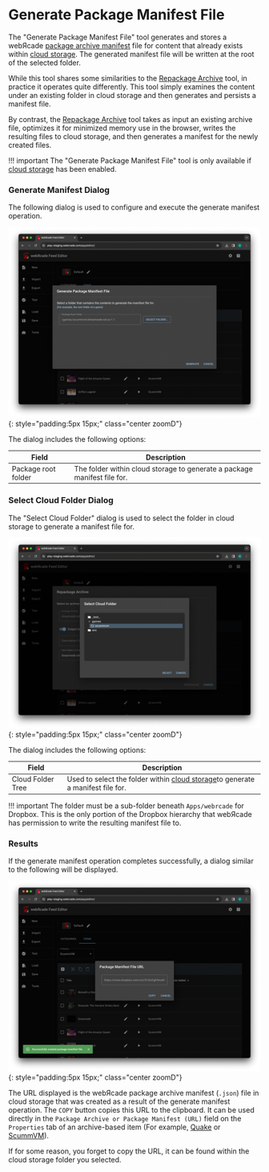 # Generate Package Manifest File

The "Generate Package Manifest File" tool generates and stores a webЯcade [package archive manifest](../../advanced/archive-manifests.md) file for content that already exists within [cloud storage](../../../storage/). The generated manifest file will be written at the root of the selected folder.

While this tool shares some similarities to the [Repackage Archive](../tools/repackage-archive.md) tool, in practice it operates quite differently. This tool simply examines the content under an existing folder in cloud storage and then generates and persists a manifest file.

By contrast, the [Repackage Archive](../tools/repackage-archive.md) tool takes as input an existing archive file, optimizes it for minimized memory use in the browser, writes the resulting files to cloud storage, and then generates a manifest for the newly created files.

!!! important
    The "Generate Package Manifest File" tool is only available if [cloud storage](../../../storage/) has been enabled.

### Generate Manifest Dialog

The following dialog is used to configure and execute the generate manifest operation.

![](../../assets/images/editor/tools/generate-manifest/dialog.png){: style="padding:5px 15px;" class="center zoomD"}

The dialog includes the following options:

| __Field__ | __Description__ |
| --- | --- |
| Package root folder | The folder within cloud storage to generate a package manifest file for. |

### Select Cloud Folder Dialog

The "Select Cloud Folder" dialog is used to select the folder in cloud storage to generate a manifest file for.

![](../../assets/images/editor/tools/repackage-archive/select-cloud-folder.png){: style="padding:5px 15px;" class="center zoomD"}

The dialog includes the following options:

| __Field__ | __Description__ |
| --- | --- |
| Cloud Folder Tree | Used to select the folder within [cloud storage](../../storage/index.md)to generate a manifest file for.  |

!!! important
    The folder must be a sub-folder beneath `Apps/webrcade` for Dropbox. This is the only portion
    of the Dropbox hierarchy that webЯcade has permission to write the resulting manifest file to.

### Results

If the generate manifest operation completes successfully, a dialog similar to the following will be displayed.

![](../../assets/images/editor/tools/generate-manifest/results-url.png){: style="padding:5px 15px;" class="center zoomD"}

The URL displayed is the webЯcade package archive manifest (`.json`) file in cloud storage that was created as a
result of the generate manifest operation. The `COPY` button copies this URL to the clipboard. It can be used
directly in the `Package Archive or Package Manifest (URL)` field on the `Properties` tab of an archive-based
item (For example, [Quake](../../../apps/engines/quake/) or [ScummVM](../../../apps/engines/scummvm/)).

If for some reason, you forget to copy the URL, it can be found within the cloud storage folder you selected.